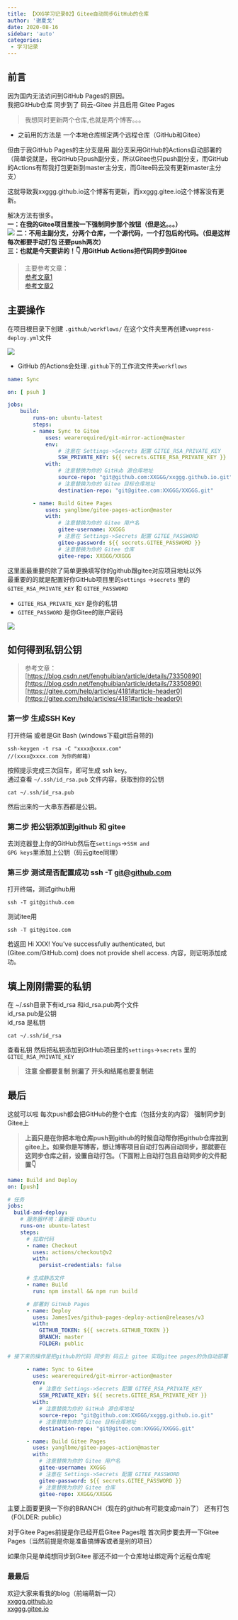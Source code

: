```yaml
---
title: 【XXG学习记录02】Gitee自动同步GitHub的仓库
author: '谢夏戈'
date: 2020-08-16
sidebar: 'auto'
categories:
 - 学习记录
---
```

## 前言

因为国内无法访问到GitHub Pages的原因。   
我把GitHub仓库 同步到了 码云-Gitee  并且启用 Gitee Pages

>我想同时更新两个仓库,也就是两个博客。。。

- 之前用的方法是 一个本地仓库绑定两个远程仓库（GitHub和Gitee）  

但由于我GitHub Pages的主分支是用 副分支采用GitHub的Actions自动部署的  
（简单说就是，我GitHub只push副分支，所以Gitee也只push副分支，而GitHub的Actions有帮我打包更新到master主分支，而Gitee码云没有更新master主分支）

这就导致我xxggg.github.io这个博客有更新，而xxggg.gitee.io这个博客没有更新。

解决方法有很多。  
**一：在我的Gitee项目里按一下强制同步那个按钮（但是这。。。）**  
![](https://gitee.com/XXGGG/img/raw/master/img/blog2-0.png)
**二：不用主副分支，分两个仓库，一个源代码，一个打包后的代码。（但是这样每次都要手动打包 还要push两次）**   
**三：也就是今天要讲的！👇 用GitHub Actions把代码同步到Gitee**

>主要参考文章：   
[参考文章1](https://www.imooc.com/article/302662)    
[参考文章2](https://github.com/marketplace/actions/gitee-pages-action)

## 主要操作

在项目根目录下创建 `.github/workflows/` 在这个文件夹里再创建`vuepress-deploy.yml`文件  

![](https://gitee.com/XXGGG/img/raw/master/img/blog2-1.png)
-  GitHub 的Actions会处理`.github`下的工作流文件夹`workflows` 
```yml
name: Sync

on: [ psuh ]

jobs:
    build:
        runs-on: ubuntu-latest
        steps:
        - name: Sync to Gitee
            uses: wearerequired/git-mirror-action@master
            env:
                # 注意在 Settings->Secrets 配置 GITEE_RSA_PRIVATE_KEY
                SSH_PRIVATE_KEY: ${{ secrets.GITEE_RSA_PRIVATE_KEY }}
            with:
                # 注意替换为你的 GitHub 源仓库地址
                source-repo: "git@github.com:XXGGG/xxggg.github.io.git"
                # 注意替换为你的 Gitee 目标仓库地址
                destination-repo: "git@gitee.com:XXGGG/XXGGG.git"

        - name: Build Gitee Pages
            uses: yanglbme/gitee-pages-action@master
            with:
                # 注意替换为你的 Gitee 用户名
                gitee-username: XXGGG
                # 注意在 Settings->Secrets 配置 GITEE_PASSWORD
                gitee-password: ${{ secrets.GITEE_PASSWORD }}
                # 注意替换为你的 Gitee 仓库
                gitee-repo: XXGGG/XXGGG
```
这里面最重要的除了简单更换填写你的github跟gitee对应项目地址以外  
最重要的的就是配置好你GitHub项目里的`settings` ->`secrets`  里的`GITEE_RSA_PRIVATE_KEY`  和 `GITEE_PASSWORD` 

- `GITEE_RSA_PRIVATE_KEY` 是你的私钥
- `GITEE_PASSWORD` 是你Gitee的账户密码

![](https://gitee.com/XXGGG/img/raw/master/img/blog2-2.png)
## 如何得到私钥公钥

>参考文章：  
[https://blog.csdn.net/fenghuibian/article/details/73350890](https://blog.csdn.net/fenghuibian/article/details/73350890)    
[https://gitee.com/help/articles/4181#article-header0](https://gitee.com/help/articles/4181#article-header0)  

### 第一步 生成SSH Key
打开终端 或者是Git Bash (windows下载git后自带的)
    
    ssh-keygen -t rsa -C "xxxx@xxxx.com"
    //(xxxx@xxxx.com 为你的邮箱)

按照提示完成三次回车，即可生成 ssh key。  
通过查看 `~/.ssh/id_rsa.pub` 文件内容，获取到你的公钥

    cat ~/.ssh/id_rsa.pub

然后出来的一大串东西都是公钥。

### 第二步 把公钥添加到github 和 gitee
去浏览器登上你的GitHub然后在<code>settings</code>-><code>SSH and GPG keys</code>里添加上公钥（码云gitee同理）

### 第三步 测试是否配置成功 ssh -T git@github.com

打开终端，测试github用

    ssh -T git@github.com

测试itee用

    ssh -T git@gitee.com

若返回 Hi XXX! You've successfully authenticated, but (Gitee.com/GitHub.com) does not provide shell access. 内容，则证明添加成功。

## 填上刚刚需要的私钥

在 ~/.ssh目录下有id_rsa 和id_rsa.pub两个文件  
id_rsa.pub是公钥  
id_rsa 是私钥

    cat ~/.ssh/id_rsa

查看私钥 然后把私钥添加到GitHub项目里的<code>settings</code>-><code>secrets</code> 里的<code>GITEE_RSA_PRIVATE_KEY</code>

>**注意 全都要复制 别漏了 开头和结尾也要复制进**

## 最后

这就可以啦 每次push都会把GitHub的整个仓库（包括分支的内容） 强制同步到Gitee上 

>**上面只是在你把本地仓库push到github的时候自动帮你把github仓库拉到gitee上。如果你是写博客，想让博客项目自动打包再自动同步，那就要在这同步仓库之前，设置自动打包。（下面附上自动打包且自动同步的文件配置👇**

```yml
name: Build and Deploy
on: [push]

# 任务
jobs:
  build-and-deploy:
    # 服务器环境：最新版 Ubuntu
    runs-on: ubuntu-latest
    steps:
      # 拉取代码
      - name: Checkout
        uses: actions/checkout@v2
        with:
          persist-credentials: false

      # 生成静态文件
      - name: Build
        run: npm install && npm run build

      # 部署到 GitHub Pages
      - name: Deploy
        uses: JamesIves/github-pages-deploy-action@releases/v3
        with:
          GITHUB_TOKEN: ${{ secrets.GITHUB_TOKEN }}
          BRANCH: master
          FOLDER: public

# 接下来的操作是把github的代码 同步到 码云上 gitee 实现gitee pages的伪自动部署

      - name: Sync to Gitee
        uses: wearerequired/git-mirror-action@master
        env:
          # 注意在 Settings->Secrets 配置 GITEE_RSA_PRIVATE_KEY
          SSH_PRIVATE_KEY: ${{ secrets.GITEE_RSA_PRIVATE_KEY }}
        with:
          # 注意替换为你的 GitHub 源仓库地址
          source-repo: "git@github.com:XXGGG/xxggg.github.io.git"
          # 注意替换为你的 Gitee 目标仓库地址
          destination-repo: "git@gitee.com:XXGGG/XXGGG.git"

      - name: Build Gitee Pages
        uses: yanglbme/gitee-pages-action@master
        with:
          # 注意替换为你的 Gitee 用户名
          gitee-username: XXGGG
          # 注意在 Settings->Secrets 配置 GITEE_PASSWORD
          gitee-password: ${{ secrets.GITEE_PASSWORD }}
          # 注意替换为你的 Gitee 仓库
          gitee-repo: XXGGG/XXGGG
```
主要上面要更换一下你的BRANCH（现在的github有可能变成main了） 还有打包（FOLDER: public）

对于Gitee Pages前提是你已经开启Gitee Pages哦 首次同步要去开一下Gitee Pages（当然前提是你是准备搞博客或者是别的项目）

如果你只是单纯想同步到Gitee 那还不如一个仓库地址绑定两个远程仓库呢

### 最最后
欢迎大家来看我的blog（前端萌新一只）  
[xxggg.github.io](https://xxggg.github.io)  
[xxggg.gitee.io](https://xxggg.gitee.io)   














